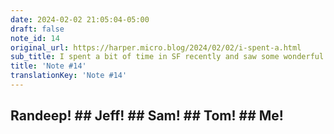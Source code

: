 ```yaml
---
date: 2024-02-02 21:05:04-05:00
draft: false
note_id: 14
original_url: https://harper.micro.blog/2024/02/02/i-spent-a.html
sub_title: I spent a bit of time in SF recently and saw some wonderful friends
title: 'Note #14'
translationKey: 'Note #14'
---
```


## Randeep!  ## Jeff!  ## Sam!  ## Tom!  ## Me!